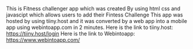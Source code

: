 This is Fitness challenger app which was created 
By using html css and javascipt 
which allows users to add their Fintess Challenge 
This app was hosted by using tiiny.host 
and it was converted by a web app into a mobile app using
webintoapp.com in 2 minutes.
Here is the link to tiiny.host: https://tiiny.host/login
Here is the link to Webintoapp: https://www.webintoapp.com/



